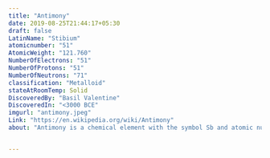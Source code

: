 ```yaml
---
title: "Antimony"
date: 2019-08-25T21:44:17+05:30
draft: false
LatinName: "Stibium"
atomicnumber: "51"
AtomicWeight: "121.760"
NumberOfElectrons: "51"
NumberOfProtons: "51"
NumberOfNeutrons: "71" 
classification: "Metalloid"
stateAtRoomTemp: Solid
DiscoveredBy: "Basil Valentine" 
DiscoveredIn: "<3000 BCE"
imgurl: "antimony.jpeg"
Link: "https://en.wikipedia.org/wiki/Antimony"
about: "Antimony is a chemical element with the symbol Sb and atomic number 51. A lustrous gray metalloid, it is found in nature mainly as the sulfide mineral stibnite (Sb2S3). Antimony compounds have been known since ancient times and were powdered for use as medicine and cosmetics, often known by the Arabic name, kohl. Metallic antimony was also known, but it was erroneously identified as lead upon its discovery. The earliest known description of the metal in the West was written in 1540 by Vannoccio Biringuccio."


---
```


